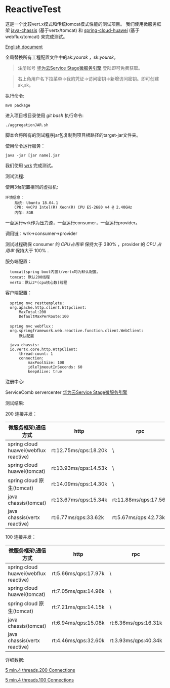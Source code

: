 # ReactiveTest
这是一个比较vert.x模式和传统tomcat模式性能的测试项目。
我们使用微服务框架 [java-chassis](https://github.com/apache/servicecomb-java-chassis) (基于vertx/tomcat)
和 [spring-cloud-huawei](https://github.com/huaweicloud/spring-cloud-huawei) (基于 webflux/tomcat) 来完成测试。

[English document](https://github.com/GuoYL123/ReactiveTest/blob/master/README_en.md)

全局替换所有工程配置文件中的ak:*yourak* ，sk:*yoursk*。
>注册账号 [华为云Service Stage微服务引擎](https://console.huaweicloud.com/servicestage/?package=basic&new=true&region=cn-north-4#/appdev/engine/list)  登陆即可免费获取。

>右上角用户名下拉菜单->我的凭证->访问密钥->新增访问密钥。即可创建ak,sk。

执行命令:

	mvn package 

进入项目根目录使用 *git bash* 执行命令:

    ./aggregationJAR.sh

脚本会将所有的测试程序jar包复制到项目根路径的target-jar文件夹。

使用命令运行服务：

    java -jar [jar name].jar 
    
我们使用 [wrk](https://github.com/wg/wrk) 完成测试。

测试流程:

  使用3台配置相同的虚拟机:
  
    环境信息：
    	系统: Ubuntu 18.04.1
    	CPU: 4vCPU Intel(R) Xeon(R) CPU E5-2680 v4 @ 2.40GHz
    	内存: 8GB
  
  一台运行wrk作为压力源，一台运行consumer，一台运行provider。
  
  调用链：wrk->consumer->provider
  
  测试过程确保 consumer 的 *CPU占用率* 保持大于 380% ，provider 的 *CPU 占用率* 保持大于 100% .
  
  服务端配置：
  
      tomcat(spring boot内置)/vertx均为默认配置。
      tomcat: 默认200线程
      vertx：默认2*(cpu核心数)线程
  
  客户端配置：

      spring mvc resttemplete：
      org.apache.http.client.httpclient:
          MaxTotal:200
          DefaultMaxPerRoute:100
          
      spring mvc webflux：   
      org.springframework.web.reactive.function.client.WebClient:
          默认配置
          
      java chassis:   
      io.vertx.core.http.HttpClient:
          thread-count: 1
          connection:
              maxPoolSize: 100
              idleTimeoutInSeconds: 60 
              keepAlive: true
          
  注册中心:   
  
  ServiceComb servercenter [华为云Service Stage微服务引擎](https://console.huaweicloud.com/servicestage/?package=basic&new=true&region=cn-north-4#/appdev/engine/list)  
  
  
测试结果:

200 连接并发：

| 微服务框架\通信方式                    | http                  | rpc                  |
| ------------------------------------- | --------------------- | -------------------- |
| spring cloud huawei(webflux reactive) | rt:12.75ms/qps:18.20k | \                    |
| spring cloud huawei(tomcat)           | rt:13.93ms/qps:14.53k | \                    |
| spring cloud 原生(tomcat)             | rt:14.09ms/qps:14.30k | \                    |
| java chassis(tomcat)                  | rt:13.67ms/qps:15.34k | rt:11.88ms/qps:17.56k |
| java chassis(vertx reactive)          | rt:6.77ms/qps:33.62k  | rt:5.67ms/qps:42.73k  |

100 连接并发：

| 微服务框架\通信方式                    | http                 | rpc                 |
| ------------------------------------- | -------------------- | ------------------- |
| spring cloud huawei(webflux reactive) | rt:5.66ms/qps:17.97k | \                   |
| spring cloud huawei(tomcat)           | rt:7.05ms/qps:14.96k | \                   |
| spring cloud 原生(tomcat)             | rt:7.21ms/qps:14.15k | \                   |
| java chassis(tomcat)                  | rt:6.94ms/qps:15.08k | rt:6.36ms/qps:16.31k |
| java chassis(vertx reactive)          | rt:4.46ms/qps:32.60k | rt:3.93ms/qps:40.34k |

详细数据:

[5 min,4 threads,200 Connections](./test200.md)

[5 min,4 threads,100 Connections](./test100.md)

